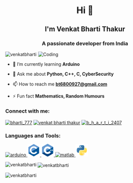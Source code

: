  <h1 align="center">Hi 👋
 <h2 align="center">I'm Venkat Bharti Thakur
<h3 align="center">A passionate developer from India</h3>
<img align="right" alt="Coding" width="400" src=https://c.tenor.com/-UygBh3nnfEAAAAC/coding.gif>
  
<p align="left"> <img src="https://komarev.com/ghpvc/?username=venkatbharti&label=Profile%20views&color=0e75b6&style=flat" alt="venkatbharti" /> </p>


- 🌱 I’m currently learning **Arduino**

- 💬 Ask me about **Python, C++, C, CyberSecurity**

- 📫 How to reach me **bt6800927@gmail.com**

- ⚡ Fun fact **Mathematics, Random Humours**

<h3 align="left">Connect with me:</h3>
<p align="left">
<a href="https://twitter.com/bharti_777" target="blank"><img align="center" src="https://raw.githubusercontent.com/rahuldkjain/github-profile-readme-generator/master/src/images/icons/Social/twitter.svg" alt="bharti_777" height="30" width="40" /></a>
<a href="https://linkedin.com/in/venkat bharti thakur" target="blank"><img align="center" src="https://raw.githubusercontent.com/rahuldkjain/github-profile-readme-generator/master/src/images/icons/Social/linked-in-alt.svg" alt="venkat bharti thakur" height="30" width="40" /></a>
<a href="https://instagram.com/b_h_a_r_t_i_2407" target="blank"><img align="center" src="https://raw.githubusercontent.com/rahuldkjain/github-profile-readme-generator/master/src/images/icons/Social/instagram.svg" alt="b_h_a_r_t_i_2407" height="30" width="40" /></a>
</p>

<h3 align="left">Languages and Tools:</h3>
<p align="left"> <a href="https://www.arduino.cc/" target="_blank" rel="noreferrer"> <img src="https://cdn.worldvectorlogo.com/logos/arduino-1.svg" alt="arduino" width="40" height="40"/> </a> <a href="https://www.cprogramming.com/" target="_blank" rel="noreferrer"> <img src="https://raw.githubusercontent.com/devicons/devicon/master/icons/c/c-original.svg" alt="c" width="40" height="40"/> </a> <a href="https://www.w3schools.com/cpp/" target="_blank" rel="noreferrer"> <img src="https://raw.githubusercontent.com/devicons/devicon/master/icons/cplusplus/cplusplus-original.svg" alt="cplusplus" width="40" height="40"/> </a> <a href="https://www.mathworks.com/" target="_blank" rel="noreferrer"> <img src="https://upload.wikimedia.org/wikipedia/commons/2/21/Matlab_Logo.png" alt="matlab" width="40" height="40"/> </a> <a href="https://www.python.org" target="_blank" rel="noreferrer"> <img src="https://raw.githubusercontent.com/devicons/devicon/master/icons/python/python-original.svg" alt="python" width="40" height="40"/> </a> </p>

<p><img align="left" src="https://github-readme-stats.vercel.app/api/top-langs?username=venkatbharti&show_icons=true&locale=en&layout=compact" alt="venkatbharti" /></p>

<p>&nbsp;<img align="center" src="https://github-readme-stats.vercel.app/api?username=venkatbharti&show_icons=true&locale=en" alt="venkatbharti" /></p>

<p><img align="center" src="https://github-readme-streak-stats.herokuapp.com/?user=venkatbharti&" alt="venkatbharti" /></p>
